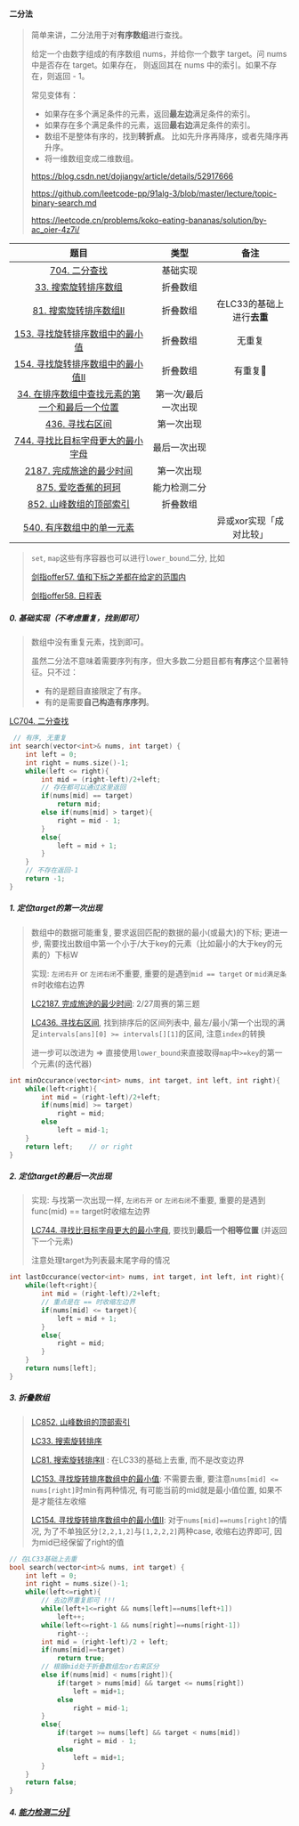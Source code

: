 #### 二分法

> 简单来讲，二分法用于对**有序数组**进行查找。
>
> 给定一个由数字组成的有序数组 nums，并给你一个数字 target。问 nums 中是否存在 target。如果存在， 则返回其在 nums 中的索引。如果不存在，则返回 - 1。
>
> 常见变体有：
>
> - 如果存在多个满足条件的元素，返回**最左边**满足条件的索引。
> - 如果存在多个满足条件的元素，返回**最右边**满足条件的索引。
> - 数组不是整体有序的，找到**转折点**。 比如先升序再降序，或者先降序再升序。
> - 将一维数组变成二维数组。
>
> https://blog.csdn.net/dojiangv/article/details/52917666
>
> https://github.com/leetcode-pp/91alg-3/blob/master/lecture/topic-binary-search.md
> 
> https://leetcode.cn/problems/koko-eating-bananas/solution/by-ac_oier-4z7i/

|题目|类型|备注|
|  :-:  |  :-:  |  :-:  |
|[704. 二分查找](/workspace/704.%E4%BA%8C%E5%88%86%E6%9F%A5%E6%89%BE.cpp)|基础实现||
|[33. 搜索旋转排序数组](/workspace/33.%E6%90%9C%E7%B4%A2%E6%97%8B%E8%BD%AC%E6%8E%92%E5%BA%8F%E6%95%B0%E7%BB%84.cpp)|折叠数组||
|[81. 搜索旋转排序数组Ⅱ](/workspace/81.%E6%90%9C%E7%B4%A2%E6%97%8B%E8%BD%AC%E6%8E%92%E5%BA%8F%E6%95%B0%E7%BB%84-ii.cpp)|折叠数组|在LC33的基础上进行**去重**|
|[153. 寻找旋转排序数组中的最小值](/workspace/153.%E5%AF%BB%E6%89%BE%E6%97%8B%E8%BD%AC%E6%8E%92%E5%BA%8F%E6%95%B0%E7%BB%84%E4%B8%AD%E7%9A%84%E6%9C%80%E5%B0%8F%E5%80%BC.cpp)|折叠数组|无重复|
|[154. 寻找旋转排序数组中的最小值Ⅱ](/workspace/154.%E5%AF%BB%E6%89%BE%E6%97%8B%E8%BD%AC%E6%8E%92%E5%BA%8F%E6%95%B0%E7%BB%84%E4%B8%AD%E7%9A%84%E6%9C%80%E5%B0%8F%E5%80%BC-ii.cpp)|折叠数组|有重复📌|
|[34. 在排序数组中查找元素的第一个和最后一个位置](/workspace/34.%E5%9C%A8%E6%8E%92%E5%BA%8F%E6%95%B0%E7%BB%84%E4%B8%AD%E6%9F%A5%E6%89%BE%E5%85%83%E7%B4%A0%E7%9A%84%E7%AC%AC%E4%B8%80%E4%B8%AA%E5%92%8C%E6%9C%80%E5%90%8E%E4%B8%80%E4%B8%AA%E4%BD%8D%E7%BD%AE.cpp)|第一次/最后一次出现||
|[436. 寻找右区间](/workspace/436.%E5%AF%BB%E6%89%BE%E5%8F%B3%E5%8C%BA%E9%97%B4.cpp)|第一次出现||
|[744. 寻找比目标字母更大的最小字母](/workspace/744.%E5%AF%BB%E6%89%BE%E6%AF%94%E7%9B%AE%E6%A0%87%E5%AD%97%E6%AF%8D%E5%A4%A7%E7%9A%84%E6%9C%80%E5%B0%8F%E5%AD%97%E6%AF%8D.cpp)|最后一次出现||
|[2187. 完成旅途的最少时间](/workspace/2187.%E5%AE%8C%E6%88%90%E6%97%85%E9%80%94%E7%9A%84%E6%9C%80%E5%B0%91%E6%97%B6%E9%97%B4.cpp)|第一次出现||
|[875. 爱吃香蕉的珂珂](/workspace/875.%E7%88%B1%E5%90%83%E9%A6%99%E8%95%89%E7%9A%84%E7%8F%82%E7%8F%82.cpp)|能力检测二分||
|[852. 山峰数组的顶部索引](/workspace/852.%E5%B1%B1%E8%84%89%E6%95%B0%E7%BB%84%E7%9A%84%E5%B3%B0%E9%A1%B6%E7%B4%A2%E5%BC%95.cpp)|折叠数组||
|[540. 有序数组中的单一元素](/%E5%89%91%E6%8C%87offer/70.%20%E6%8E%92%E5%BA%8F%E6%95%B0%E7%BB%84%E4%B8%AD%E5%8F%AA%E5%87%BA%E7%8E%B0%E4%B8%80%E6%AC%A1%E7%9A%84%E6%95%B0%E5%AD%97.md)|  |异或xor实现「成对比较」|

> `set`, `map`这些有序容器也可以进行`lower_bound`二分, 比如
>
> [剑指offer57. 值和下标之差都在给定的范围内](/%E5%89%91%E6%8C%87offer/57.%20%E5%80%BC%E5%92%8C%E4%B8%8B%E6%A0%87%E4%B9%8B%E5%B7%AE%E9%83%BD%E5%9C%A8%E7%BB%99%E5%AE%9A%E7%9A%84%E8%8C%83%E5%9B%B4%E5%86%85.md)
> 
> [剑指offer58. 日程表](/%E5%89%91%E6%8C%87offer/58.%20%E6%97%A5%E7%A8%8B%E8%A1%A8.md)

##### 0. 基础实现（不考虑重复，找到即可）

> 数组中没有重复元素，找到即可。
>
> 虽然二分法不意味着需要序列有序，但大多数二分题目都有**有序**这个显著特征。只不过：
>
> - 有的是题目直接限定了有序。
> - 有的是需要**自己构造有序序列**。

[LC704. 二分查找](/workspace/704.%E4%BA%8C%E5%88%86%E6%9F%A5%E6%89%BE.cpp)

```CPP
 // 有序, 无重复
int search(vector<int>& nums, int target) {
    int left = 0;
    int right = nums.size()-1;
    while(left <= right){
        int mid = (right-left)/2+left;
        // 存在都可以通过这里返回
        if(nums[mid] == target)
            return mid;
        else if(nums[mid] > target){
            right = mid - 1;
        }
        else{
            left = mid + 1;
        }
    }
    // 不存在返回-1
    return -1;
}
```



##### 1. 定位target的第一次出现

> 数组中的数据可能重复, 要求返回匹配的数据的最小(或最大)的下标; 更进一步, 需要找出数组中第一个小于/大于key的元素（比如最小的大于key的元素的）下标W 
>
> 实现: `左闭右开` or `左闭右闭`不重要, 重要的是遇到`mid == target` or `mid满足条件`时收缩右边界
> 
> [LC2187. 完成旅途的最少时间](/workspace/2187.%E5%AE%8C%E6%88%90%E6%97%85%E9%80%94%E7%9A%84%E6%9C%80%E5%B0%91%E6%97%B6%E9%97%B4.cpp): 2/27周赛的第三题
> 
> [LC436. 寻找右区间](/workspace/436.%E5%AF%BB%E6%89%BE%E5%8F%B3%E5%8C%BA%E9%97%B4.cpp), 找到排序后的区间列表中, 最左/最小/第一个出现的满足`intervals[ans][0] >= intervals[][1]`的区间, 注意`index`的转换
> 
> 进一步可以改进为 => 直接使用`lower_bound`来直接取得`map`中`>=key`的第一个元素(的迭代器)

```CPP
int minOccurance(vector<int> nums, int target, int left, int right){
	while(left<right){
        int mid = (right-left)/2+left;
        if(nums[mid] >= target)
            right = mid;
        else
            left = mid-1;
    }
    return left;	// or right
}
```



##### 2. 定位target的最后一次出现

> 实现: 与找第一次出现一样, `左闭右开` or `左闭右闭`不重要, 重要的是遇到func(mid) == target时收缩左边界
>
> [LC744. 寻找比目标字母更大的最小字母](/workspace/744.%E5%AF%BB%E6%89%BE%E6%AF%94%E7%9B%AE%E6%A0%87%E5%AD%97%E6%AF%8D%E5%A4%A7%E7%9A%84%E6%9C%80%E5%B0%8F%E5%AD%97%E6%AF%8D.cpp), 要找到**最后一个相等位置** (并返回下一个元素)
> 
> 注意处理target为列表最末尾字母的情况

```CPP
int lastOccurance(vector<int> nums, int target, int left, int right){
    while(left<right){
        int mid = (right-left)/2+left;
        // 重点是在 == 时收缩左边界
        if(nums[mid] <= target){
            left = mid + 1;
        }
        else{
            right = mid;
        }
    }
    return nums[left];
}
```



##### 3. 折叠数组
> [LC852. 山峰数组的顶部索引](/workspace/852.%E5%B1%B1%E8%84%89%E6%95%B0%E7%BB%84%E7%9A%84%E5%B3%B0%E9%A1%B6%E7%B4%A2%E5%BC%95.cpp)
> 
> [LC33. 搜索旋转排序](/workspace/33.%E6%90%9C%E7%B4%A2%E6%97%8B%E8%BD%AC%E6%8E%92%E5%BA%8F%E6%95%B0%E7%BB%84.cpp)
>
> [LC81. 搜索旋转排序Ⅱ](/workspace/81.%E6%90%9C%E7%B4%A2%E6%97%8B%E8%BD%AC%E6%8E%92%E5%BA%8F%E6%95%B0%E7%BB%84-ii.cpp) : 在LC33的基础上去重, 而不是改变边界
>
> [LC153. 寻找旋转排序数组中的最小值](/workspace/153.%E5%AF%BB%E6%89%BE%E6%97%8B%E8%BD%AC%E6%8E%92%E5%BA%8F%E6%95%B0%E7%BB%84%E4%B8%AD%E7%9A%84%E6%9C%80%E5%B0%8F%E5%80%BC.cpp): 不需要去重, 要注意`nums[mid] <= nums[right]`时min有两种情况, 有可能当前的mid就是最小值位置, 如果不是才能往左收缩
> 
> [LC154. 寻找旋转排序数组中的最小值Ⅱ](/workspace/154.%E5%AF%BB%E6%89%BE%E6%97%8B%E8%BD%AC%E6%8E%92%E5%BA%8F%E6%95%B0%E7%BB%84%E4%B8%AD%E7%9A%84%E6%9C%80%E5%B0%8F%E5%80%BC-ii.cpp): 对于`nums[mid]==nums[right]`的情况, 为了不单独区分`[2,2,1,2]`与`[1,2,2,2]`两种case, 收缩右边界即可, 因为mid已经保留了right的值

```CPP
// 在LC33基础上去重
bool search(vector<int>& nums, int target) {
    int left = 0;
    int right = nums.size()-1;
    while(left<=right){
        // 去边界重复即可 !!!
        while(left+1<=right && nums[left]==nums[left+1])
            left++;
        while(left<=right-1 && nums[right]==nums[right-1])
            right--;
        int mid = (right-left)/2 + left;
        if(nums[mid]==target)
            return true;
        // 根据mid处于折叠数组左or右来区分
        else if(nums[mid] < nums[right]){
            if(target > nums[mid] && target <= nums[right])
                left = mid+1;
            else
                right = mid-1;
        }
        else{
            if(target >= nums[left] && target < nums[mid])
                right = mid - 1;
            else
                left = mid+1;
        }
    }
    return false;
}
```


##### 4. [能力检测二分🔗](/markdown/%E4%B8%93%E9%A2%98%20-%20%E8%83%BD%E5%8A%9B%E6%A3%80%E6%B5%8B%E4%BA%8C%E5%88%86.md)